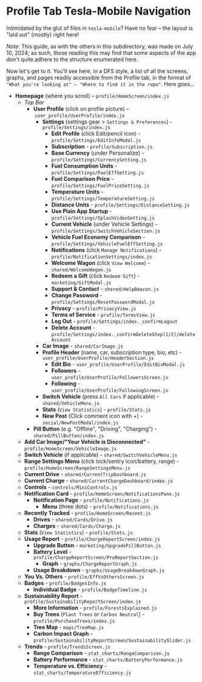 # Profile Tab Tesla-Mobile Navigation

Intimidated by the glut of files in `tesla-mobile`? Have no fear – the layout is "laid out" (mostly) right here!

*Note*: This guide, as with the others in this subdirectory, was made on July 10, 2024; as such, those reading this may find that some aspects of the app don't quite adhere to the structure enumerated here.

Now let's get to it. You'll see here, in a DFS style, a list of all the screens, graphs, and pages readily accessible from the Profile tab, in the format of `"What you're looking at" – "Where to find it in the repo"`. Here goes...

- **Homepage** (where you scroll) – `profile/HomeScreen/index.js`
  - *Top Bar*
    - **User Profile** (click on profile picture) – `user_profile/UserProfile/index.js`
      - **Settings** (settings gear > `Settings & Preferences`) - `profile/Settings/index.js`
        - **Edit Profile** (click Edit/pencil icon) - `profile/Settings/EditInfoModal.js`
        - **Subscription** - `profile/Subscription.js`
        - **Base Currency** (under Personalize) - `profile/Settings/CurrencySetting.js`
        - **Fuel Consumption Units** - `profile/Settings/FuelEffSetting.js`
        - **Fuel Comparison Price** - `profile/Settings/FuelPriceSetting.js`
        - **Temperature Units** - `profile/Settings/TemperatureSetting.js`
        - **Distance Units** - `profile/Settings/DistanceSetting.js`
        - **Use Plain App Startup** - `profile/Settings/SplashVideoSetting.js`
        - **Current Vehicle** (under Vehicle Settings) - `profile/Settings/SwitchVehicleSection.js`
        - **Vehicle Fuel Economy Comparison** - `profile/Settings/VehicleFuelEffSetting.js`
        - **Notifications** (click `Manage Notifications`) - `profile/NotificationSettings/index.js`
        - **Welcome Wagon** (click `View Welcome`) - `shared/WelcomeWagon.js`
        - **Redeem a Gift** (click `Redeem Gift`) - `marketing/GiftModal.js`
        - **Support & Contact** - `shared/HelpBeacon.js`
        - **Change Password** - `profile/Settings/ResetPasswordModal.js`
        - **Privacy** - `profile/PrivacyView.js`
        - **Terms of Service** - `profile/TermsView.js`
        - **Log Out** - `profile/Settings/index._confirmLogout`
        - **Delete Account** - `profile/Settings/index._confirmDeleteStep(1/2)/deleteAccount`
      - **Car Image** - `shared/CarImage.js`
      - **Profile Header** (name, car, subscription type, bio, etc) - `user_profile/UserProfile/HeaderSection.js`
        - **Edit Bio** - `user_profile/UserProfile/EditBioModal.js`
        - **Followers** - `user_profile/UserProfile/FollowersScreen.js`
        - **Following** - `user_profile/UserProfile/FollowingScreen.js`
      - **Switch Vehicle** (press `All Cars` if applicable) - `shared/VehicleMenu.js`
      - **Stats** (`View Statistics`) - `profile/Stats.js`
      - **New Post** (Click comment icon with +) - `social/NewPostModal/index.js`
    - **Pill Button** (e.g. "Offline", "Driving", "Charging") - `shared/PillButton/index.js`
  - **Add Car Image/"Your Vehicle is Disconnected"** - `profile/HomeScreen/VehicleImage.js`
  - **Switch Vehicle** (if applicable) - `shared/SwitchVehicleMenu.js`
  - **Range Settings Menu** (click lock/sentry icon/battery, range) - `profile/HomeScreen/RangeSettingsMenu.js`
  - **Current Drive** - `shared/CurrentTripDashboard.js`
  - **Current Charge** - `shared/CurrentChargeDashboard/index.js`
  - **Controls** - `controls/MiniControls.js`
  - **Notification Card** - `profile/HomeScreen/NotificationsPane.js`
    - **Notification Page** - `profile/Notifications.js`
      - **Menu** (three dots) - `profile/Notifications.js`
  - **Recently Tracked** - `profile/HomeScreen/Recent.js`
    - **Drives** - `shared/Cards/Drive.js`
    - **Charges** - `shared/Cards/Charge.js`
  - **Stats** (`View Statistics`) - `profile/Stats.js`
  - **Usage Report** - `profile/ChargeReportScreen/index.js`
    - **Upgrade Button** - `marketing/UpgradePillButton.js`
    - **Battery Level** - `profile/ChargeReportScreen/ProReportSection.js`
      - **Graph** - `graphs/ChargeReportGraph.js`
    - **Usage Breakdown** - `graphs/UsageBreakdownGraph.js`
  - **You Vs. Others** - `profile/EffVsOthersScreen.js`
  - **Badges** - `profile/BadgesInfo.js`
    - **Individual Badge** - `profile/BadgeTimeline.js`
  - **Sustainability Report** - `profile/SustainabilityReportScreen/index.js`
    - **More Information** - `profile/ForestsExplained.js`
    - **Buy Trees** (`Plant Trees` or `Carbon Neutral`) - `profile/PurchaseTrees/index.js`
    - **Tree Map** - `maps/TreeMap.js`
    - **Carbon Impact Graph** - `profile/SustainabilityReportScreen/SustainabilitySlider.js`
  - **Trends** - `profile/TrendsScreen.js`
    - **Range Comparison** - `stat_charts/RangeComparison.js`
    - **Battery Performance** - `stat_charts/BatteryPerformance.js`
    - **Temperature vs. Efficiency** - `stat_charts/TemperatureEfficiency.js`
